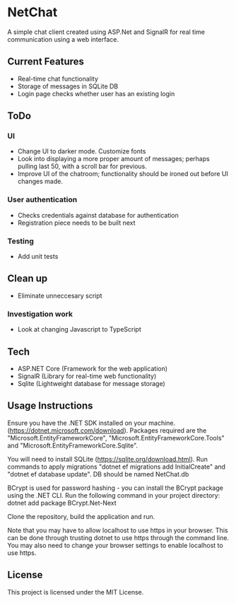 # NetChat

A simple chat client created using ASP.Net and SignalR for real time communication using a web interface.

## Current Features
- Real-time chat functionality
- Storage of messages in SQLite DB
- Login page checks whether user has an existing login

## ToDo
### UI
- Change UI to darker mode. Customize fonts
- Look into displaying a more proper amount of messages; perhaps pulling last 50, with a scroll bar for previous.
- Improve UI of the chatroom; functionality should be ironed out before UI changes made.

### User authentication
- Checks credentials against database for authentication
- Registration piece needs to be built next

### Testing
- Add unit tests

## Clean up
- Eliminate unneccesary script

### Investigation work
- Look at changing Javascript to TypeScript

## Tech
- ASP.NET Core (Framework for the web application)
- SignalR (Library for real-time web functionality)
- Sqlite (Lightweight database for message storage)

## Usage Instructions
Ensure you have the .NET SDK installed on your machine. (https://dotnet.microsoft.com/download).
Packages required are the "Microsoft.EntityFrameworkCore", "Microsoft.EntityFrameworkCore.Tools" and "Microsoft.EntityFrameworkCore.Sqlite".

You will need to install SQLite (https://sqlite.org/download.html). Run commands to apply migrations "dotnet ef migrations add InitialCreate" and
"dotnet ef database update". DB should be named NetChat.db

BCrypt is used for password hashing - you can install the BCrypt package using the .NET CLI. Run the following command in your project directory:
dotnet add package BCrypt.Net-Next

Clone the repository, build the application and run.

Note that you may have to allow localhost to use https in your browser. This can be done through trusting dotnet to use https through the command line. You may also need to
change your browser settings to enable localhost to use https.

## License
This project is licensed under the MIT License.